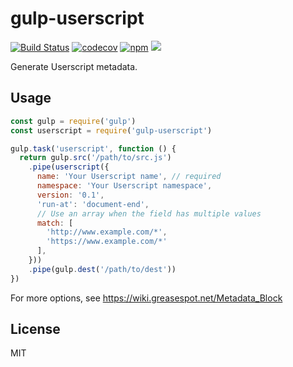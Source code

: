 # gulp-userscript

[![Build Status](https://travis-ci.org/pd4d10/gulp-userscript.svg?branch=master)](https://travis-ci.org/pd4d10/gulp-userscript)
[![codecov](https://codecov.io/gh/pd4d10/gulp-userscript/branch/master/graph/badge.svg)](https://codecov.io/gh/pd4d10/gulp-userscript)
[![npm](https://img.shields.io/npm/v/gulp-userscript.svg)](https://www.npmjs.com/package/gulp-userscript)
[![](https://img.shields.io/npm/l/gulp-userscript.svg)](https://www.npmjs.com/package/gulp-userscript)

Generate Userscript metadata.

## Usage

```js
const gulp = require('gulp')
const userscript = require('gulp-userscript')

gulp.task('userscript', function () {
  return gulp.src('/path/to/src.js')
    .pipe(userscript({
      name: 'Your Userscript name', // required
      namespace: 'Your Userscript namespace',
      version: '0.1',
      'run-at': 'document-end',
      // Use an array when the field has multiple values
      match: [
        'http://www.example.com/*',
        'https://www.example.com/*'
      ],
    }))
    .pipe(gulp.dest('/path/to/dest'))
})
```

For more options, see https://wiki.greasespot.net/Metadata_Block

## License

MIT
